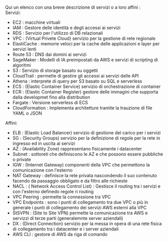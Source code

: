 Qui un elenco con una breve descrizione di servizi o a loro affini :  
Servizi:
+ EC2 : macchine virtuali 
+ IAM : Gestore delle identità e degli accessi ai servizi
+ RDS : Servizio per l'utilizzo di DB relazionali
+ VPC : (Virtual Privete Cloud) servizio per la gestione di rete regionale 
+ ElastiCache : memorie veloci per la cache delle applicazioni e layer per servizi lenti
+ Route 53 : DNS dai domini ai servizi 
+ SageMaker : Modelli di IA preimpostati da AWS e servizi di scripting di algoritmi
+ S3 : Servizio di storage basato su oggetti
+ CloudTrail : permette di gestire gli accessi ai servizi delle API
+ Athena : interprete di query per S3 basato su SQL e serverless
+ ECS : (Elastic Container Service) servizio di orchestrazione di container
+ ECR : (Elastic Container Register) gestore delle immagini che supporta dalla developmet fino alla distribution
+ Fargate : Versione serverless di ECS
+ CloudFormation : Implementa architetture tramite la trauzione di file YAML o JSON

Affini:   
+ ELB : (Elastic Load Balancer) servizio di gestione del carico per i servizi
+ SG : (Security Groups) servizio per la definizione di regole per la rete in ingresso ed in uscita ai servizi
+ AZ : (Availability Zone) rappresentano fisicamente i datacenter 
+ Subnet : sottoreti che definiscono le AZ e che possono essere pubbliche o private
+ IGW : (Internet Gateway) componenti della VPC che permettono la comunicazione con l'esterno 
+ NAT Gateway : definisce la rete privata nascondendo il suo contenuto facendo da passaggio obbligato e da filtro alle richieste
+ NACL : ( Network Access Control List) : Gestisce il routing tra i servizi e con l'esterno definedo regole ri routing 
+ VPC Peering : permette la connessione tra VPC
+ VPC Endpoints : sono i punti di collegamento tra due VPC o più in generale i punti di collegamento dei servizi AWS esterni alla VPC
+ StSVPN : (Site to Site VPN) permette la comunicazione tra AWS e servizzi di terze parti (generalemnte server aziendali)
+ DX : (Direct Connection) servizio per la messa in opera di una rete fisica di collegamento tra i datacenter e i server aziendali
+ AWS CLI : gestore di AWS da riga di comando
